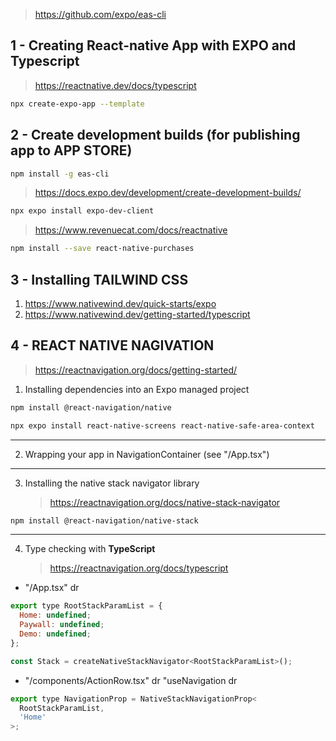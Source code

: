> https://github.com/expo/eas-cli

## 1 - Creating React-native App with EXPO and Typescript

> https://reactnative.dev/docs/typescript

```bash
npx create-expo-app --template
```

## 2 - Create development builds (for publishing app to APP STORE)

```bash
npm install -g eas-cli
```

> https://docs.expo.dev/development/create-development-builds/

```bash
npx expo install expo-dev-client
```

> https://www.revenuecat.com/docs/reactnative

```bash
npm install --save react-native-purchases
```

## 3 - Installing TAILWIND CSS

1. https://www.nativewind.dev/quick-starts/expo
2. https://www.nativewind.dev/getting-started/typescript

## 4 - REACT NATIVE NAGIVATION

> https://reactnavigation.org/docs/getting-started/

1. Installing dependencies into an Expo managed project

```bash
npm install @react-navigation/native
```

```bash
npx expo install react-native-screens react-native-safe-area-context
```

---

2. Wrapping your app in NavigationContainer​ (see "/App.tsx")

---

3. Installing the native stack navigator library
   > https://reactnavigation.org/docs/native-stack-navigator

```bash
npm install @react-navigation/native-stack
```

---

4. Type checking with **TypeScript**

   > https://reactnavigation.org/docs/typescript

- "/App.tsx" dr

```js
export type RootStackParamList = {
  Home: undefined;
  Paywall: undefined;
  Demo: undefined;
};

const Stack = createNativeStackNavigator<RootStackParamList>();
```

- "/components/ActionRow.tsx" dr "useNavigation dr

```js
export type NavigationProp = NativeStackNavigationProp<
  RootStackParamList,
  'Home'
>;
```

<!-- 1:20 dr zogsow.... -->
